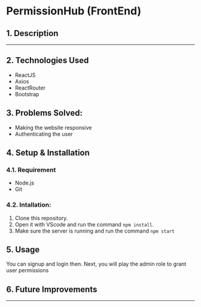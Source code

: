 # PermissionHub (FrontEnd)  
## 1. Description
***
## 2. Technologies Used
- ReactJS
- Axios
- ReactRouter
- Bootstrap
## 3. Problems Solved:
- Making the website responsive
- Authenticating the user
## 4. Setup & Installation
### 4.1. Requirement
- Node.js
- Git 
### 4.2. Intallation:
1. Clone this repository.
2. Open it with VScode and run the command `npm install`.
3. Make sure the server is running and run the command `npm start`
## 5. Usage
You can signup and login then. Next, you will play the admin role to grant user permissions
## 6. Future Improvements
***
